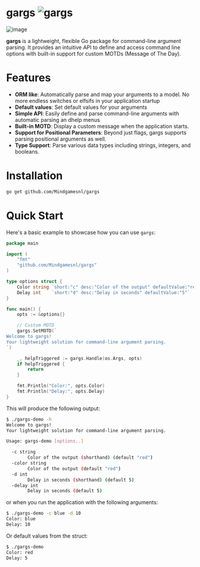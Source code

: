 # gargs ![gargs](https://github.com/Mindgamesnl/gargs/actions/workflows/go.yml/badge.svg)

![image](https://github.com/Mindgamesnl/gargs/assets/10709682/76c00c3c-7417-4a0d-bc72-6913769bfe40)

**gargs** is a lightweight, flexible Go package for command-line argument parsing. It provides an intuitive API to define and access command line options with built-in support for custom MOTDs (Message of The Day).

# Features
- **ORM like**: Automatically parse and map your arguments to a model. No more endless switches or elfsifs in your application startup
- **Default values**: Set default values for your arguments
- **Simple API**: Easily define and parse command-line arguments with automatic parsing an dhelp menus
- **Built-in MOTD**: Display a custom message when the application starts.
- **Support for Positional Parameters**: Beyond just flags, gargs supports parsing positional arguments as well.
- **Type Support**: Parse various data types including strings, integers, and booleans.

# Installation
```bash
go get github.com/Mindgamesnl/gargs
```

# Quick Start
Here's a basic example to showcase how you can use `gargs`:
```go
package main

import (
    "fmt"
    "github.com/Mindgamesnl/gargs"
)

type options struct {
    Color string `short:"c" desc:"Color of the output" defaultValue:"red"`
    Delay int    `short:"d" desc:"Delay in seconds" defaultValue:"5"`
}

func main() {
    opts := &options{}

    // Custom MOTD
    gargs.SetMOTD(`
Welcome to gargs!
Your lightweight solution for command-line argument parsing.
`)

	_, helpTriggered := gargs.Handle(os.Args, opts)
	if helpTriggered {
		return
	}

    fmt.Println("Color:", opts.Color)
    fmt.Println("Delay:", opts.Delay)
}
```

This will produce the following output:
```bash
$ ./gargs-demo -h
Welcome to gargs!
Your lightweight solution for command-line argument parsing.

Usage: gargs-demo [options..] 

  -c string
        Color of the output (shorthand) (default "red")
  -color string
        Color of the output (default "red")
  -d int
        Delay in seconds (shorthand) (default 5)
  -delay int
        Delay in seconds (default 5)
```

or when you run the application with the following arguments:
```bash
$ ./gargs-demo -c blue -d 10
Color: blue
Delay: 10
```

Or default values from the struct:
```bash
$ ./gargs-demo
Color: red
Delay: 5
```
